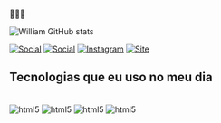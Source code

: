 

👩🏾‍💻

![William GitHub stats](https://github-readme-stats.vercel.app/api?username=WillOli&show_icons=true&theme=dracula)


[![Social](https://img.shields.io/badge/LinkedIn-0077B5?style=for-the-badge&logo=linkedin&logoColor=white)](https://www.linkedin.com/in/william-silva-oliveira/)
[![Social](https://img.shields.io/badge/Twitter-1DA1F2?style=for-the-badge&logo=twitter&logoColor=white)](https://twitter.com/williamoliveir7)
[![Instagram](https://img.shields.io/badge/Instagram-E4405F?style=for-the-badge&logo=instagram&logoColor=white)](https://www.instagram.com/willia4m/)
[![Site](https://img.shields.io/badge/website-000000?style=for-the-badge&logo=About.me&logoColor=white)](https://williamoliveira89.vercel.app/)



## Tecnologias que eu uso no meu dia

<div style="display: inline_block"><br/>
    <img align="center" alt="html5" src="https://img.shields.io/badge/Java-ED8B00?style=for-the-badge&logo=java&logoColor=white" />
    <img align="center" alt="html5" src="https://img.shields.io/badge/HTML5-E34F26?style=for-the-badge&logo=html5&logoColor=white" />
    <img align="center" alt="html5" src="https://img.shields.io/badge/CSS3-1572B6?style=for-the-badge&logo=css3&logoColor=white" />
    <img align="center" alt="html5" src="https://img.shields.io/badge/Python-3776AB?style=for-the-badge&logo=python&logoColor=white" />
</div><br/><br/><br/>



















